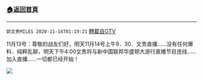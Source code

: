 ﻿###  [:house:返回首頁](https://github.com/ourhimalayas/txt)
---

`郭文贵MILES 2020-11-14T01:19:21` [轉載自GTV](https://gtv.org/web/#/UserInfo/5e596957357cc612d35a8044)

 11月13号：尊敬的战友们好，明天11月14号上午9．30．文贵直播……没有任何爆料．纯粹乱聊，明天下午4:00文贵将与新中国联邦华盛顿大游行直播节目连线……加入直播……一切都已经开始！

[![](https://filegroup.gtv.org/cdn-cgi/image/width=600/https://filegroup.gtv.org/group4/default/20201114/01/19/0/e0d549f963fc8c0a5f43120c1190b1a7.jpg)](https://filegroup.gtv.org/group4/default/20201114/01/19/0/d43b647e9c6675ac259589fbcbf030b7.mp4)